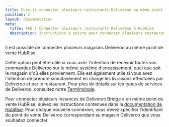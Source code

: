```yaml
---
title: Puis-je connecter plusieurs restaurants Deliveroo au même point de vente HubRise ?
position: 2
layout: documentation
meta:
  title: FAQ | Connecter plusieurs restaurants Deliveroo à HubRise
  description: Instructions à suivre pour connecter plusieurs restaurants Deliveroo sur le même point de vente HubRise. Recevoir toutes les commandes sur la même caisse.
---
```


Il est possible de connecter plusieurs magasins Deliveroo au même point de vente HubRise.

Cette option peut être utile si vous avez l'intention de recevoir toutes vos commandes Deliveroo sur le même système d'encaissement, quel que soit le magasin d'où elles proviennent. Elle est également utile si vous avez l'intention de prendre simultanément en charge les livraisons effectuées par Deliveroo et par le restaurant. Pour plus de détails sur les types de services de Deliveroo, consultez notre [Terminologie](/apps/deliveroo/terminologie#types-de-service).

Pour connecter plusieurs instances de Deliveroo Bridge à un même point de vente HubRise, suivez les instructions contenues dans la [documentation de HubRise](/fr/docs/faqs/connect-multiple-instances-same-app/). Pour chaque nouvelle connexion, vous devez spécifier l'identifiant du point de vente Deliveroo correspondant au magasin Deliveroo que vous souhaitez connecter.
